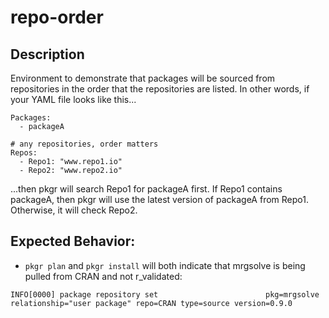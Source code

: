 # repo-order

## Description
Environment to demonstrate that packages will be sourced from repositories in the order
that the repositories are listed. In other words, if your YAML file looks like
this...

```
Packages:
  - packageA

# any repositories, order matters
Repos:
  - Repo1: "www.repo1.io"
  - Repo2: "www.repo2.io"
```
...then pkgr will search Repo1 for packageA first. If Repo1 contains packageA, then
pkgr will use the latest version of packageA from Repo1. Otherwise, it will check
Repo2.

## Expected Behavior:

* `pkgr plan` and `pkgr install` will both indicate that mrgsolve is being pulled
from CRAN and not r_validated:
```
INFO[0000] package repository set                        pkg=mrgsolve relationship="user package" repo=CRAN type=source version=0.9.0
```
